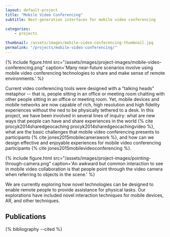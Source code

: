 ```yaml
---
layout: default-project
title: "Mobile Video Conferencing"
subtitle: Next-generation interfaces for mobile video conferencing

categories:
    - projects

thumbnail: /assets/images/mobile-video-conferencing-thumbnail.jpg
permalink: "/projects/mobile-video-conferencing/"
---
```


{% include figure.html src="/assets/images/project-images/mobile-video-conferencing.png" caption='Many near-future scenarios involve using mobile video conferencing technologies to share and make sense of remote environments.' %}

Current video conferencing tools were designed with a "talking heads" metaphor -- that is, people sitting in an office or meeting room chatting with other people sitting in an office or meeting room. Yet, mobile devices and mobile networks are now capable of rich, high resolution and high fidelity experiences without the ned to be physically tethered to a desk. In this project, we have been involved in several lines of inquiry: what are new ways that people can have and share experiences in the world {% cite procyk2014sharedgeocaching procyk2014sharedgeocachingvideo %}, what are the basic challenges that mobile video conferencing presents to participants {% cite jones2015mobilecamerawork %}, and how can we design effective and enjoyable experiences for mobile video conferencing participants {% cite jones2015mobilevideoconferencing %}.

{% include figure.html src="/assets/images/project-images/pointing-through-camera.png" caption='An awkward but common interaction to see in mobile video collaboration is that people point through the video camera when referring to objects in the scene.' %}

We are currently exploring how novel technologies can be designed to enable remote people to provide assistance for physical tasks. Our explorations have included novel interaction techniques for mobile devices, AR, and other techniques.

## Publications

{% bibliography --cited %}

